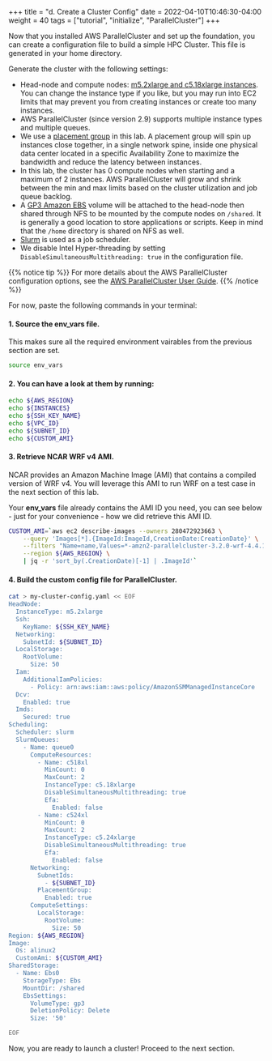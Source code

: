 +++
title = "d. Create a Cluster Config"
date = 2022-04-10T10:46:30-04:00
weight = 40
tags = ["tutorial", "initialize", "ParallelCluster"]
+++

Now that you installed AWS ParallelCluster and set up the foundation, you can create a configuration file to build a simple HPC Cluster. This file is generated in your home directory.

Generate the cluster with the following settings:

- Head-node and compute nodes: [m5.2xlarge and c5.18xlarge instances](https://aws.amazon.com/ec2/instance-types/c5/). You can change the instance type if you like, but you may run into EC2 limits that may prevent you from creating instances or create too many instances.
- AWS ParallelCluster (since version 2.9) supports multiple instance types and multiple queues.
- We use a [placement group](https://docs.aws.amazon.com/AWSEC2/latest/UserGuide/placement-groups.html#placement-groups-cluster) in this lab. A placement group will spin up instances close together, in a single network spine, inside one physical data center located in a specific Availability Zone to maximize the bandwidth and reduce the latency between instances.
- In this lab, the cluster has 0 compute nodes when starting and a maximum of 2 instances.  AWS ParallelCluster will grow and shrink between the min and max limits based on the cluster utilization and job queue backlog.
- A [GP3 Amazon EBS](https://docs.aws.amazon.com/AWSEC2/latest/UserGuide/AmazonEBS.html) volume will be attached to the head-node then shared through NFS to be mounted by the compute nodes on `/shared`. It is generally a good location to store applications or scripts. Keep in mind that the `/home` directory is shared on NFS as well.
- [Slurm](https://slurm.schedmd.com/overview.html) is used as a job scheduler.
- We disable Intel Hyper-threading by setting `DisableSimultaneousMultithreading: true` in the configuration file.

{{% notice tip %}}
For more details about the AWS ParallelCluster configuration options, see the [AWS ParallelCluster User Guide](https://docs.aws.amazon.com/parallelcluster/latest/ug/cluster-configuration-file-v3.html).
{{% /notice %}}


For now, paste the following commands in your terminal:

#### 1. Source the env_vars file.
This makes sure all the required environment vairables from the previous section are set.

```bash
source env_vars
```

#### 2. You can have a look at them by running:

```bash
echo ${AWS_REGION}
echo ${INSTANCES}
echo ${SSH_KEY_NAME}
echo ${VPC_ID}
echo ${SUBNET_ID}
echo ${CUSTOM_AMI}
```

#### 3. Retrieve NCAR WRF v4 AMI.

NCAR provides an Amazon Machine Image (AMI) that contains a compiled version of WRF v4.
You will leverage this AMI to run WRF on a test case in the next section of this lab.

Your **env_vars** file already contains the AMI ID you need, you can see below - just for your convenience - how we did retrieve this AMI ID.

```bash
CUSTOM_AMI=`aws ec2 describe-images --owners 280472923663 \
    --query 'Images[*].{ImageId:ImageId,CreationDate:CreationDate}' \
    --filters "Name=name,Values=*-amzn2-parallelcluster-3.2.0-wrf-4.4.1-*" \
    --region ${AWS_REGION} \
    | jq -r 'sort_by(.CreationDate)[-1] | .ImageId'`

```


#### 4. Build the custom config file for ParallelCluster.

```bash
cat > my-cluster-config.yaml << EOF
HeadNode:
  InstanceType: m5.2xlarge
  Ssh:
    KeyName: ${SSH_KEY_NAME}
  Networking:
    SubnetId: ${SUBNET_ID}
  LocalStorage:
    RootVolume:
      Size: 50
  Iam:
    AdditionalIamPolicies:
      - Policy: arn:aws:iam::aws:policy/AmazonSSMManagedInstanceCore
  Dcv:
    Enabled: true
  Imds:
    Secured: true
Scheduling:
  Scheduler: slurm
  SlurmQueues:
    - Name: queue0
      ComputeResources:
        - Name: c518xl
          MinCount: 0
          MaxCount: 2
          InstanceType: c5.18xlarge
          DisableSimultaneousMultithreading: true
          Efa:
            Enabled: false
        - Name: c524xl
          MinCount: 0
          MaxCount: 2
          InstanceType: c5.24xlarge
          DisableSimultaneousMultithreading: true
          Efa:
            Enabled: false
      Networking:
        SubnetIds:
          - ${SUBNET_ID}
        PlacementGroup:
          Enabled: true
      ComputeSettings:
        LocalStorage:
          RootVolume:
            Size: 50
Region: ${AWS_REGION}
Image:
  Os: alinux2
  CustomAmi: ${CUSTOM_AMI}
SharedStorage:
  - Name: Ebs0
    StorageType: Ebs
    MountDir: /shared
    EbsSettings:
      VolumeType: gp3
      DeletionPolicy: Delete
      Size: '50'

EOF
```

Now, you are ready to launch a cluster! Proceed to the next section.
